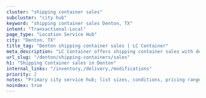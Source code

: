 ```yaml
---
cluster: "shipping container sales"
subcluster: "city hub"
keyword: "shipping container sales Denton, TX"
intent: "Transactional-Local"
page_type: "Location Service Hub"
city: "Denton, TX"
title_tag: "Denton shipping container sales | LC Container"
meta_description: "LC Container offers shipping container sales with delivery in Denton, TX. Local. Fast quotes. Since 2003."
url_slug: "/denton/shipping-containers/sales"
h1: "Shipping Container sales in Denton"
internal_links: "/inventory,/delivery,/modifications"
priority: 2
notes: "Primary city service hub; list sizes, conditions, pricing ranges, photos, testimonials."
noindex: true
---
```


<!-- TODO: Add unique city/inventory copy, images, and internal links here. -->
